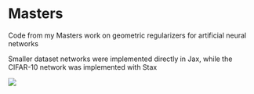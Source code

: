 # Masters
Code from my Masters work on geometric regularizers for artificial neural networks

Smaller dataset networks were implemented directly in Jax, while the CIFAR-10 network was implemented with Stax

<a href="{tangent1.jpeg"><img src="{tangent1.jpeg"></a>
